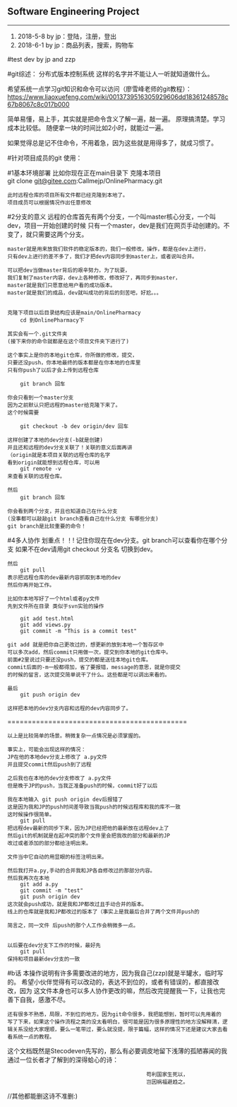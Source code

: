 ## Software Engineering Project
***

1. 2018-5-8 by jp：登陆，注册，登出
1. 2018-6-1 by jp：商品列表，搜索，购物车

#test dev by jp and zzp

#git综述：
分布式版本控制系统 这样的名字并不能让人一听就知道做什么。

希望系统一点学习git知识和命令可以访问（廖雪峰老师的git教程）：
https://www.liaoxuefeng.com/wiki/0013739516305929606dd18361248578c67b8067c8c017b000

简单易懂，易上手，其实就是把命令含义了解一遍，敲一遍。
原理搞清楚。学习成本比较低。
随便拿一块的时间比如2小时，就能过一遍。

如果觉得总是记不住命令，不用着急，因为这些就是用得多了，就成习惯了。


#针对项目成员的git 使用：

#1基本环境部署
	比如你现在正在main目录下
	克隆本项目  
		git clone git@gitee.com:Callmejp/OnlinePharmacy.git

	此时远程仓库的项目所有文件都已经克隆到本地了。
	项目成员可以根据情况作出任意修改

#2分支的意义
	远程的仓库首先有两个分支，一个叫master核心分支，一个叫dev，项目一开始创建的时候
	只有一个master，dev是我们在网页手动创建的。不变了，就只需要这两个分支。

	master就是用来放我们软件的稳定版本的，我们一般修改，操作，都是在dev上进行，
	只有dev上进行的差不多了，我们才把dev内容同步到master上，或者说叫合并。

	可以把dev当做master背后的艰辛努力，为了玩耍，
	我们复制了master内容，dev上各种修改，修改好了，再同步到master，
	master就是我们只愿意给用户看的成功版本。
	master就是我们的成品，dev就叫成功的背后的刻苦吧，好尬。。。

	
	克隆下项目以后目录结构应该是main/OnlinePharmacy
		cd 到OnlinePharmacy下

	其实会有一个.git文件夹
	(接下来你的命令就都是在这个项目文件夹下进行了)
	
	这个事实上是你的本地git仓库，你所做的修改，提交，
	只要还没push，你本地最终的版本都是在你本地的仓库里
	只有你push了以后才会上传到远程仓库

		git branch 回车

	你会只看到一个master分支
	因为之前默认只把远程的master给克隆下来了。
	这个时候需要
		
		git checkout -b dev origin/dev 回车
	
	这样创建了本地的dev分支(-b就是创建)
	并且还和远程的dev分支关联了！关联的意义后面再讲
	（origin就是本项目关联的远程仓库的名字
	看到origin就能想到远程仓库，可以用
		git remote -v
	来查看关联的远程仓库。

	然后
		git branch 回车

	你会看到两个分支，并且也知道自己在什么分支
	(没事都可以敲敲git branch查看自己在什么分支 有哪些分支)
	git branch是比较重要的命令！


#4多人协作
	划重点！！!
	记住你现在在dev分支。git branch可以查看你在哪个分支
	如果不在dev请用git checkout 分支名  切换到dev。
	
	然后
		git pull 
	表示把远程仓库的dev最新内容抓取到本地的dev
	然后你再开始工作。

	比如你本地写好了一个html或者py文件
	先到文件所在目录 类似于svn实验的操作

		git add test.html 
		git add views.py
		git commit -m "This is a commit test"

	git add 就是把你自己更改过的，想更新的放到本地一个暂存区中
	可以多次add，然后commit只用做一次，提交到你本地的git仓库中。
	前面#2里说过只要还没push，提交的都是送往本地git仓库。
	commit后面的-m一般都得加，省了要报错，message的意思，就是你提交
	的时候的留言，这次提交简单说干了什么。这些都是可以调出来看的。

	最后
		git push origin dev

	这样把本地的dev分支内容和远程的dev内容同步了。

============================================

	以上是比较简单的场景。稍微复杂一点情况是必须掌握的。

	事实上，可能会出现这样的情况：
	JP在他的本地dev分支上修改了 a.py文件
	并且提交commit然后push到了远程
	
	之后我也在本地的dev分支修改了 a.py文件
	但是晚于JP的push，当我正准备push的时候，commit好了以后

	我在本地输入 git push origin dev后报错了
	这是因为我和JP的push时间差导致当我push的时候远程库和我的库不一致
	这时候操作很简单。
		git pull
	把远程dev最新的同步下来，因为JP已经把他的最新放在远程dev上了
	然后git的机制就是在起冲突的那个文件里会把我改的部分和最新的JP
	改过或者添加的部分都给注明出来。

	文件当中它自动的用显眼的标签注明出来。

	然后我打开a.py,手动的合并我和JP各自修改过的那部分内容。
	然后我再次在本地
		git add a.py
		git commit -m "test"
		git push origin dev
	这次就会push成功，就是我和JP都改过且手动合并的版本。
	线上的仓库就是我和JP都改过的版本了（事实上是我最后合并了两个文件并push的

	简言之，同一文件 后push的那个人工作会稍微多一点。


	以后要在dev分支下工作的时候，最好先
		git pull
	保持和项目最新dev分支的一致


#b话
	本操作说明有许多需要改进的地方，因为我自己(zzp)就是半罐水，临时写的。
	希望小伙伴觉得有可以改动的，表达不到位的，或者有错误的，都直接改改，因为
	这文件本身也可以多人协作更改的嘛，然后改完提醒我一下，让我也完善下自我，感激不尽。

	还有很多不熟悉，局限，不到位的地方。因为git命令很多，我把能想到，暂时可以先用着的
	写了下来，如果这个操作流程之类的没太看明白，很可能是因为很多原理性的地方没解释清，逻辑关系没给大家理顺，要么一笔带过，要么就没提，限于篇幅，这样的情况下还是建议大家去看看系统一点的教程。











这个文档既然是Stecodeven先写的，那么有必要调皮地留下浅薄的孤陋寡闻的我通过一位长者才了解到的深得蛤心的诗：

												苟利国家生死以，
												岂因祸福避趋之。
//其他都能删这诗不准删:)


